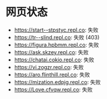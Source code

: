 # 网页状态
- https://start--stpstyc.repl.co: 失败
- https://tr--slind.repl.co: 失败 (403)
- https://figura.hpbmm.repl.co: 失败
- https://ask.skzey.repl.co: 失败
- https://chatai.cokio.repl.co: 失败
- https://vi.zogzr.repl.co: 失败
- https://aro.flinthill.repl.co: 失败
- https://mization.edpjg.repl.co: 失败
- https://Love.cfvqw.repl.co: 失败
